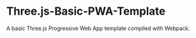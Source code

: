 # Three.js-Basic-PWA-Template
 A basic Three.js Progressive Web App template compiled with Webpack.
